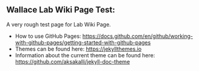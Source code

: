 ## Wallace Lab Wiki Page Test:

A very rough test page for Lab Wiki Page.

- How to use GitHub Pages: https://docs.github.com/en/github/working-with-github-pages/getting-started-with-github-pages
- Themes can be found here: https://jekyllthemes.io
- Information about the current theme can be found here: https://github.com/aksakalli/jekyll-doc-theme
